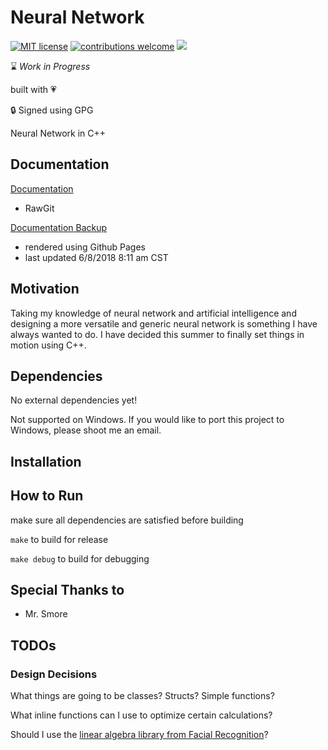 # Neural Network 
[![MIT license](https://img.shields.io/badge/License-MIT-blue.svg)](https://lbesson.mit-license.org/)
[![contributions welcome](https://img.shields.io/badge/contributions-welcome-brightgreen.svg?style=flat)](https://github.com/dwyl/esta/issues)
![](https://img.shields.io/badge/maintained-yes-green.svg?style=flat)

:hourglass: *Work in Progress*

built with :heartpulse:

:lock: Signed using GPG

Neural Network in C++

## Documentation
[Documentation](https://cdn.rawgit.com/minpark815/NeuralNetwork/gh-pages/index.html)
- RawGit

[Documentation Backup](https://minpark815.github.io/NeuralNetwork/)
- rendered using Github Pages
- last updated 6/8/2018 8:11 am CST

## Motivation

Taking my knowledge of neural network and artificial intelligence
and designing a more versatile and generic neural network is something
I have always wanted to do. I have decided this summer to finally set
things in motion using C++.

## Dependencies

No external dependencies yet!

Not supported on Windows. If you would like to port this project
to Windows, please shoot me an email.
  
## Installation

## How to Run

make sure all dependencies are satisfied before building

`make`
to build for release

`make debug`
to build for debugging

## Special Thanks to
 - Mr. Smore


## TODOs

### Design Decisions

What things are going to be classes? Structs? Simple functions?

What inline functions can I use to optimize certain calculations?

Should I use the [linear algebra library from Facial Recognition](https://github.com/minpark815/Facial-Recognition/blob/master/src/libs/linalg.h)?


